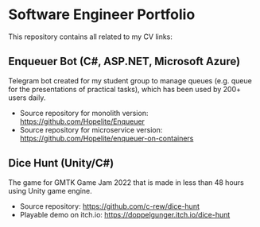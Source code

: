 # Software Engineer Portfolio
This repository contains all related to my CV links:

## Enqueuer Bot (C#, ASP.NET, Microsoft Azure)
Telegram bot created for my student group to manage queues (e.g. queue for the presentations of practical tasks), which has been used by 200+ users daily.
- Source repository for monolith version: https://github.com/Hopelite/Enqueuer
- Source repository for microservice version: https://github.com/Hopelite/enqueuer-on-containers

## Dice Hunt (Unity/C#)
The game for GMTK Game Jam 2022 that is made in less than 48 hours using Unity game engine.
- Source repository: https://github.com/c-rew/dice-hunt
- Playable demo on itch.io: https://doppelgunger.itch.io/dice-hunt
